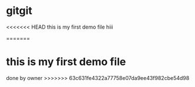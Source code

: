 # gitgit
<<<<<<< HEAD
this is my first demo file
hiii

=======
<h1>this is my first demo file</h1>
done by owner
>>>>>>> 63c631fe4322a77758e07da9ee43f982cbe54d98
